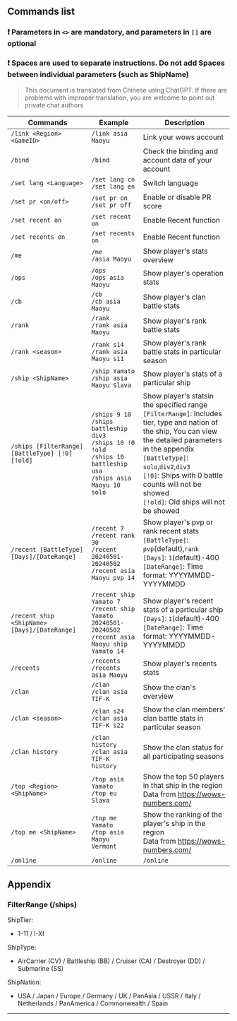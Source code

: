 ## Commands list

### **❗ Parameters in `<>` are mandatory, and parameters in `[]` are optional**

### **❗ Spaces are used to separate instructions. Do not add Spaces between individual parameters (such as ShipName)**

> This document is translated from Chinese using ChatGPT. If there are problems with improper translation, you are welcome to point out private chat authors


| Commands                                                 | Example                                                                            | Description                                                                                                                                                                    |
| -------------------------------------------------------- | ---------------------------------------------------------------------------------- | ------------------------------------------------------------------------------------------------------------------------------------------------------------------------------ |
| `/link <Region> <GameID>` | `/link asia Maoyu` | Link your wows account |
| `/bind` | `/bind` | Check the binding and account data of your account | 
| `/set lang <Language>` | `/set lang cn`<br>`/set lang en` | Switch language |
| `/set pr <on/off>` | `/set pr on`<br>`/set pr off` | Enable or disable PR score |
| `/set recent on` | `/set recent on` | Enable Recent function |
| `/set recents on` | `/set recents on` | Enable Recent function |
| `/me` | `/me`<br>`/asia Maoyu` | Show player's stats overview |
| `/ops` | `/ops`<br>`/ops asia Maoyu` | Show player's operation stats |
| `/cb` | `/cb`<br>`/cb asia Maoyu` | Show player's clan battle stats |
| `/rank` | `/rank`<br>`/rank asia Maoyu` | Show player's rank battle stats |
| `/rank <season>` | `/rank s14`<br>`/rank asia Maoyu s11` | Show player's rank battle stats in particular season |
| `/ship <ShipName>` | `/ship Yamato`<br>`/ship asia Maoyu Slava` | Show player's stats of a particular ship |
| `/ships [FilterRange] [BattleType] [!0] [!old]` | `/ships 9 10`<br>`/ships battleship div3`<br>`/ships 10 !0 !old`<br>`/ships 10 battleship usa`<br>`/ships asia Maoyu 10 solo` | Show player's statsin the specified range<br>`[FilterRange]`: Includes tier, type and nation of the ship, You can view the detailed parameters in the appendix<br>`[BattleType]`: `solo`,`div2`,`div3`<br>`[!0]`: Ships with 0 battle counts will not be showed<br>`[!old]`:  Old ships will not be showed |
| `/recent [BattleType] [Days]/[DateRange]` | `/recent 7`<br>`/recent rank 30`<br>`/recent 20240501-20240502`<br>`/recent asia Maoyu pvp 14` | Show player's pvp or rank recent stats<br>`[BattleType]`: `pvp`(default),`rank`<br>`[Days]`: `1`(default)-400<br>`[DateRange]`: Time format: YYYYMMDD-YYYYMMDD |
| `/recent ship <ShipName> [Days]/[DateRange]` | `/recent ship Yamato 7`<br>`/recent ship Yamato 20240501-20240502`<br>`/recent asia Maoyu ship Yamato 14` | Show player's recent stats of a particular ship<br>`[Days]`: `1`(default)-400<br>`[DateRange]`: Time format: YYYYMMDD-YYYYMMDD |
| `/recents` | `/recents`<br>`/recents asia Maoyu` | Show player's recents stats |
| `/clan` | `/clan`<br>`/clan asia TIF-K` | Show the clan's overview |
| `/clan <season>` | `/clan s24`<br>`/clan asia TIF-K s22` | Show the clan members' clan battle stats in particular season |
| `/clan history` | `/clan history`<br>`/clan asia TIF-K history` | Show the clan status for all participating seasons |
| `/top <Region> <ShipName>` | `/top asia Yamato`<br>`/top eu Slava` | Show the top 50 players in that ship in the region <br> Data from https://wows-numbers.com/  |
| `/top me <ShipName>` | `/top me Yamato`<br>`/top asia Maoyu Vermont` | Show the ranking of the player's ship in the region <br> Data from https://wows-numbers.com/ |
| `/online` | `/online` | `/online` | Show the number of online players on all servers |

## Appendix

### FilterRange (/ships)

ShipTier: 
- 1-11 / I-XI

ShipType: 
- AirCarrier (CV) / Battleship (BB) / Cruiser (CA) / Destroyer (DD) / Submarine (SS)

ShipNation: 
- USA / Japan / Europe / Germany / UK / PanAsia / USSR / Italy / Netherlands / PanAmerica / Commonwealth / Spain

---
